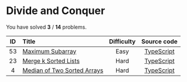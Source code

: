 # Divide and Conquer 
 You have solved  **3** / **14** problems.

| ID | Title | Difficulty | Source code |
|:--:|:-----|:-----:|:-----:|
| 53 | [Maximum Subarray](https://leetcode.com/problems/maximum-subarray/)| Easy | [TypeScript](../src/problems/53.maximum-subarray/index.ts) |
| 23 | [Merge k Sorted Lists](https://leetcode.com/problems/merge-k-sorted-lists/)| Hard | [TypeScript](../src/problems/23.merge-k-sorted-lists/index.ts) |
| 4 | [Median of Two Sorted Arrays](https://leetcode.com/problems/median-of-two-sorted-arrays/)| Hard | [TypeScript](../src/problems/4.median-of-two-sorted-arrays/index.ts) |
